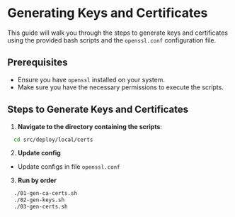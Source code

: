 # Generating Keys and Certificates

This guide will walk you through the steps to generate keys and certificates using the provided bash scripts and the `openssl.conf` configuration file.

## Prerequisites

- Ensure you have `openssl` installed on your system.
- Make sure you have the necessary permissions to execute the scripts.

## Steps to Generate Keys and Certificates

1. **Navigate to the directory containing the scripts**:

```sh
  cd src/deploy/local/certs
```

2. **Update config**

- Update configs in file `openssl.conf`

3. **Run by order**

```sh
  ./01-gen-ca-certs.sh
  ./02-gen-keys.sh
  ./03-gen-certs.sh
```

